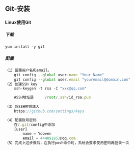 ## Git-安装







#### Linux使用Git

##### 下载

```
yum install -y git
```

##### 配置

```js
（1）设置用户名和email。
    git config --global user.name "Your Name"
    git config --global user.email "youremail@domain.com"
（2）创建SSH key
	ssh-keygen -t rsa -C "xxx@qq.com"

	#SSH地址是		/root/.ssh/id_rsa.pub
    
（3）将SSH密钥填入	
	https://github.com/settings/keys 

（4）配置账号密码
	在/.git/config中添加
	[user]
        name = Yooven
        email = 444891953@qq.com
（5）完成上述步骤后，在执行push命令时，系统会要求使用密码再登录一次
```



